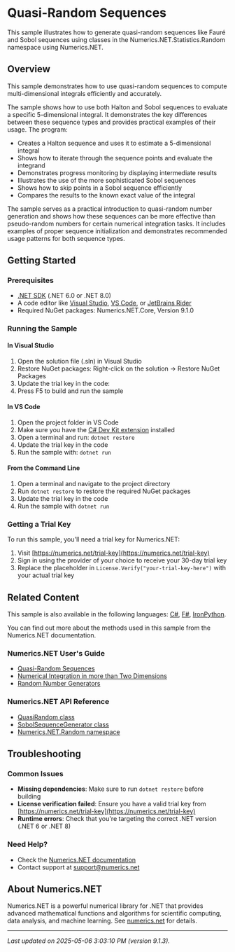 # Quasi-Random Sequences

This sample illustrates how to generate quasi-random sequences like Fauré and Sobol sequences using classes in the Numerics.NET.Statistics.Random namespace using Numerics.NET.

## Overview

This sample demonstrates how to use quasi-random sequences to compute multi-dimensional integrals 
efficiently and accurately.

The sample shows how to use both Halton and Sobol sequences to evaluate a specific 5-dimensional
integral. It demonstrates the key differences between these sequence types and provides practical
examples of their usage. The program:

- Creates a Halton sequence and uses it to estimate a 5-dimensional integral
- Shows how to iterate through the sequence points and evaluate the integrand
- Demonstrates progress monitoring by displaying intermediate results
- Illustrates the use of the more sophisticated Sobol sequences
- Shows how to skip points in a Sobol sequence efficiently
- Compares the results to the known exact value of the integral

The sample serves as a practical introduction to quasi-random number generation and shows how these
sequences can be more effective than pseudo-random numbers for certain numerical integration tasks.
It includes examples of proper sequence initialization and demonstrates recommended usage patterns
for both sequence types.


## Getting Started

### Prerequisites

- [.NET SDK](https://dotnet.microsoft.com/download) (.NET 6.0 or .NET 8.0)
- A code editor like [Visual Studio](https://visualstudio.microsoft.com/), [VS Code](https://code.visualstudio.com/), or [JetBrains Rider](https://www.jetbrains.com/rider/)
- Required NuGet packages: Numerics.NET.Core, Version 9.1.0

### Running the Sample

#### In Visual Studio
1. Open the solution file (.sln) in Visual Studio
2. Restore NuGet packages: Right-click on the solution → Restore NuGet Packages
3. Update the trial key in the code:
4. Press F5 to build and run the sample

#### In VS Code

1. Open the project folder in VS Code
2. Make sure you have the [C# Dev Kit extension](https://marketplace.visualstudio.com/items?itemName=ms-dotnettools.csdevkit) installed
3. Open a terminal and run: `dotnet restore`
4. Update the trial key in the code 
5. Run the sample with: `dotnet run`

#### From the Command Line

1. Open a terminal and navigate to the project directory
2. Run `dotnet restore` to restore the required NuGet packages
3. Update the trial key in the code
4. Run the sample with `dotnet run`

### Getting a Trial Key

To run this sample, you'll need a trial key for Numerics.NET:

1. Visit [https://numerics.net/trial-key](https://numerics.net/trial-key)
2. Sign in using the provider of your choice to receive your 30-day trial key
3. Replace the placeholder in `License.Verify("your-trial-key-here")` with your actual trial key

## Related Content

This sample is also available in the following languages: 
[C#](https://github.com/NumericsDotNet/quickstart-csharp/tree/net462/mathematics/random-numbers/quasi-random), [F#](https://github.com/NumericsDotNet/quickstart-fsharp/tree/net462/mathematics/random-numbers/quasi-random), [IronPython](https://github.com/NumericsDotNet/quickstart-ironpython/tree/net462/mathematics/random-numbers/quasi-random).

You can find out more about the methods used in this sample from the Numerics.NET documentation.

### Numerics.NET User's Guide

- [Quasi-Random Sequences](https://numerics.net/documentation/latest/mathematics/random-numbers/quasi-random-sequences)
- [Numerical Integration in more than Two Dimensions](https://numerics.net/documentation/latest/mathematics/calculus/numerical-integration-in-more-than-two-dimensions)
- [Random Number Generators](https://numerics.net/documentation/latest/mathematics/random-numbers/random-number-generators)

### Numerics.NET API Reference

- [QuasiRandom class](https://numerics.net/documentation/latest/reference/numerics.net.random.quasirandom)
- [SobolSequenceGenerator class](https://numerics.net/documentation/latest/reference/numerics.net.random.sobolsequencegenerator)
- [Numerics.NET.Random namespace](https://numerics.net/documentation/latest/reference/numerics.net.random)


## Troubleshooting

### Common Issues

- **Missing dependencies**: Make sure to run `dotnet restore` before building
- **License verification failed**: Ensure you have a valid trial key from [https://numerics.net/trial-key](https://numerics.net/trial-key)
- **Runtime errors**: Check that you're targeting the correct .NET version (.NET 6 or .NET 8)

### Need Help?

- Check the [Numerics.NET documentation](https://numerics.net/documentation/)
- Contact support at [support@numerics.net](mailto:support@numerics.net?subject=QuasiRandom%20QuickStart%20Sample%20%28Visual+Basic%29)

## About Numerics.NET

Numerics.NET is a powerful numerical library for .NET that provides advanced mathematical 
functions and algorithms for scientific computing, data analysis, and machine learning.
See [numerics.net](https://numerics.net) for details.

---

_Last updated on 2025-05-06 3:03:10 PM (version 9.1.3)._
